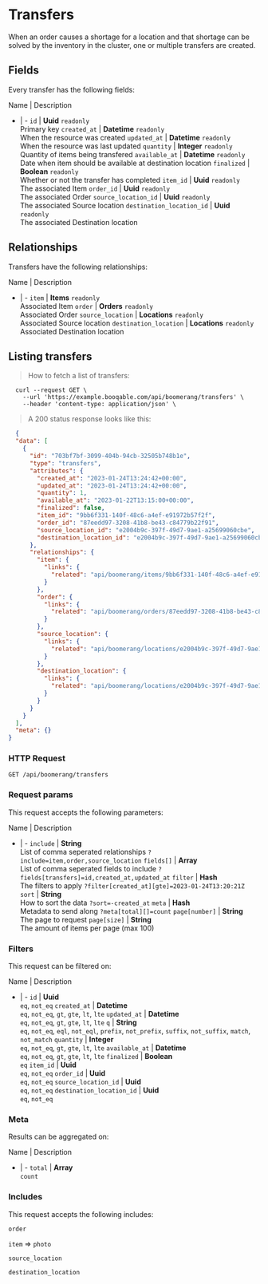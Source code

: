 # Transfers

When an order causes a shortage for a location and that shortage can be solved by the inventory in the cluster, one or multiple transfers are created.

## Fields
Every transfer has the following fields:

Name | Description
- | -
`id` | **Uuid** `readonly`<br>Primary key
`created_at` | **Datetime** `readonly`<br>When the resource was created
`updated_at` | **Datetime** `readonly`<br>When the resource was last updated
`quantity` | **Integer** `readonly`<br>Quantity of items being transfered
`available_at` | **Datetime** `readonly`<br>Date when item should be available at destination location
`finalized` | **Boolean** `readonly`<br>Whether or not the transfer has completed
`item_id` | **Uuid** `readonly`<br>The associated Item
`order_id` | **Uuid** `readonly`<br>The associated Order
`source_location_id` | **Uuid** `readonly`<br>The associated Source location
`destination_location_id` | **Uuid** `readonly`<br>The associated Destination location


## Relationships
Transfers have the following relationships:

Name | Description
- | -
`item` | **Items** `readonly`<br>Associated Item
`order` | **Orders** `readonly`<br>Associated Order
`source_location` | **Locations** `readonly`<br>Associated Source location
`destination_location` | **Locations** `readonly`<br>Associated Destination location


## Listing transfers



> How to fetch a list of transfers:

```shell
  curl --request GET \
    --url 'https://example.booqable.com/api/boomerang/transfers' \
    --header 'content-type: application/json' \
```

> A 200 status response looks like this:

```json
  {
  "data": [
    {
      "id": "703bf7bf-3099-404b-94cb-32505b748b1e",
      "type": "transfers",
      "attributes": {
        "created_at": "2023-01-24T13:24:42+00:00",
        "updated_at": "2023-01-24T13:24:42+00:00",
        "quantity": 1,
        "available_at": "2023-01-22T13:15:00+00:00",
        "finalized": false,
        "item_id": "9bb6f331-140f-48c6-a4ef-e91972b57f2f",
        "order_id": "87eedd97-3208-41b8-be43-c84779b22f91",
        "source_location_id": "e2004b9c-397f-49d7-9ae1-a25699060cbe",
        "destination_location_id": "e2004b9c-397f-49d7-9ae1-a25699060cbe"
      },
      "relationships": {
        "item": {
          "links": {
            "related": "api/boomerang/items/9bb6f331-140f-48c6-a4ef-e91972b57f2f"
          }
        },
        "order": {
          "links": {
            "related": "api/boomerang/orders/87eedd97-3208-41b8-be43-c84779b22f91"
          }
        },
        "source_location": {
          "links": {
            "related": "api/boomerang/locations/e2004b9c-397f-49d7-9ae1-a25699060cbe"
          }
        },
        "destination_location": {
          "links": {
            "related": "api/boomerang/locations/e2004b9c-397f-49d7-9ae1-a25699060cbe"
          }
        }
      }
    }
  ],
  "meta": {}
}
```

### HTTP Request

`GET /api/boomerang/transfers`

### Request params

This request accepts the following parameters:

Name | Description
- | -
`include` | **String** <br>List of comma seperated relationships `?include=item,order,source_location`
`fields[]` | **Array** <br>List of comma seperated fields to include `?fields[transfers]=id,created_at,updated_at`
`filter` | **Hash** <br>The filters to apply `?filter[created_at][gte]=2023-01-24T13:20:21Z`
`sort` | **String** <br>How to sort the data `?sort=-created_at`
`meta` | **Hash** <br>Metadata to send along `?meta[total][]=count`
`page[number]` | **String** <br>The page to request
`page[size]` | **String** <br>The amount of items per page (max 100)


### Filters

This request can be filtered on:

Name | Description
- | -
`id` | **Uuid** <br>`eq`, `not_eq`
`created_at` | **Datetime** <br>`eq`, `not_eq`, `gt`, `gte`, `lt`, `lte`
`updated_at` | **Datetime** <br>`eq`, `not_eq`, `gt`, `gte`, `lt`, `lte`
`q` | **String** <br>`eq`, `not_eq`, `eql`, `not_eql`, `prefix`, `not_prefix`, `suffix`, `not_suffix`, `match`, `not_match`
`quantity` | **Integer** <br>`eq`, `not_eq`, `gt`, `gte`, `lt`, `lte`
`available_at` | **Datetime** <br>`eq`, `not_eq`, `gt`, `gte`, `lt`, `lte`
`finalized` | **Boolean** <br>`eq`
`item_id` | **Uuid** <br>`eq`, `not_eq`
`order_id` | **Uuid** <br>`eq`, `not_eq`
`source_location_id` | **Uuid** <br>`eq`, `not_eq`
`destination_location_id` | **Uuid** <br>`eq`, `not_eq`


### Meta

Results can be aggregated on:

Name | Description
- | -
`total` | **Array** <br>`count`


### Includes

This request accepts the following includes:

`order`


`item` => 
`photo`




`source_location`


`destination_location`





